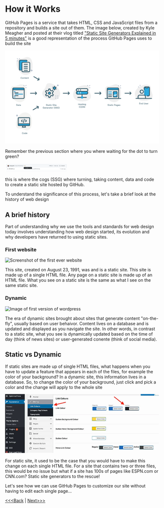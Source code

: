 # How it Works

GitHub Pages is a service that takes HTML, CSS and JavaScript files from a repository and builds a site out of them. The image below, created by Kyle Meagher and posted at their vlog titled ["Static Site Generators Explained in 5 minutes"](https://www.cosmicjs.com/blog/static-site-generators-explained-in-5-minutes) is a good representation of the process GitHub Pages uses to build the site

<img src="../static/static-process.png" alt="static site process">

Remember the previous section where you where waiting for the dot to turn green?

<img src="../static/progress-check.png" alt="view status of jekyll build" width="40%">
 
this is where the cogs (SSG) where turning, taking content, data and code to create a static site hosted by GitHub. 

To understand the significance of this process, let's take a brief look at the history of web design

## A brief history

Part of understanding why we use the tools and standards for web design today involves understanding how web design started, its evolution and why developers have returned to using static sites.

### First website
![Screenshot of the first ever website](https://raw.githubusercontent.com/tri-cods/html-css/main/sections/images/first.png)

This site, created on August 23, 1991, was and is a static site. This site is made up of a single HTML file. Any page on a static site is made up of an HTML file. What you see on a static site is the same as what I see on the same static site.

### Dynamic 
![Image of first version of wordpress](https://cdn4.wpbeginner.com/wp-content/uploads/2018/07/wordpress-firstrelease-1.png)

The era of dynamic sites brought about sites that generate content "on-the-fly", usually based on user behaivor. Content lives on a database and is updated and displayed as you navigate the site. In other words, in contrast to a static site, what you see is dynamically updated based on the time of day (think of news sites) or user-generated conente (think of social media). 

## Static vs Dynamic

If static sites are made up of single HTML files, what happens when you have to update a feature that appears in each of the files, for example the color of your background? In a dynamic site, this information lives in a database. So, to change the color of your background, just click and pick a color and the change will apply to the whole site

![Image of wordpress styling section](/static/wordpress.png)

For static site, it used to be the case that you would have to make this change on each single HTML file. For a site that contains two or three files, this would be no issue but what if a site has 100s of pages like ESPN.com or CNN.com? Static site generators to the rescue! 

Let's see how we can use GitHub Pages to customize our site without having to edit each single page...

[<<<Back](03-deploy.md) | [Next>>>](05-customize.md)